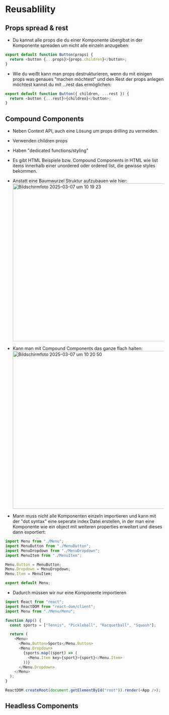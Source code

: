# Reusablility

## Props spread & rest

- Du kannst alle props die du einer Komponente übergibst in der Komponente spreaden um nicht alle einzeln anzugeben:

```js
export default function Button(props) {
  return <button {...props}>{props.children}</button>;
}
```

- Wie du weißt kann man props destrukturieren, wenn du mit einigen props was genaues "machen möchtest" und den Rest der props anlegen möchtest kannst du mit ...rest das ermöglichen:

```js
export default function Button({ children, ...rest }) {
  return <button {...rest}>{children}</button>;
}
```

## Compound Components

- Neben Context API, auch eine Lösung um props drilling zu vermeiden.
- Verwenden children props
- Haben "dedicated functions/styling"
- Es gibt HTML Beispiele bzw. Compound Components in HTML wie list items innerhalb einer unordered oder ordered list, die gewisse styles bekommen.

- Anstatt eine Baumwurzel Struktur aufzubauen wie hier:
  <img width="500" alt="Bildschirmfoto 2025-03-07 um 10 19 23" src="https://github.com/user-attachments/assets/fb8a9669-d185-4871-a28b-9d67cdcf2044" />

- Kann man mit Compound Components das ganze flach halten:
  <img width="500" alt="Bildschirmfoto 2025-03-07 um 10 20 50" src="https://github.com/user-attachments/assets/d817841a-8518-4135-bc99-e0c9571dba8d" />

- Mann muss nicht alle Komponenten einzeln importieren und kann mit der "dot syntax" eine seperate index Datei erstellen, in der man eine Komponente wie ein object mit weiteren properties erweitert und dieses dann exportiert:

```js
import Menu from "./Menu";
import MenuButton from "./MenuButton";
import MenuDropdown from "./MenuDropdown";
import MenuItem from "./MenuItem";

Menu.Button = MenuButton;
Menu.Dropdown = MenuDropdown;
Menu.Item = MenuItem;

export default Menu;
```

- Dadurch müssen wir nur eine Komponente importieren

```js
import React from "react";
import ReactDOM from "react-dom/client";
import Menu from "./Menu/Menu";

function App() {
  const sports = ["Tennis", "Pickleball", "Racquetball", "Squash"];

  return (
    <Menu>
      <Menu.Button>Sports</Menu.Button>
      <Menu.Dropdown>
        {sports.map((sport) => (
          <Menu.Item key={sport}>{sport}</Menu.Item>
        ))}
      </Menu.Dropdown>
    </Menu>
  );
}

ReactDOM.createRoot(document.getElementById("root")).render(<App />);
```

## Headless Components
